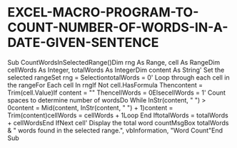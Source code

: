 # EXCEL-MACRO-PROGRAM-TO-COUNT-NUMBER-OF-WORDS-IN-A-DATE-GIVEN-SENTENCE
Sub CountWordsInSelectedRange()Dim rng As Range, cell As RangeDim cellWords As Integer, totalWords As IntegerDim content As String' Set the selected rangeSet rng = SelectiontotalWords = 0' Loop through each cell in the rangeFor Each cell In rngIf Not cell.HasFormula Thencontent = Trim(cell.Value)If content = "" ThencellWords = 0ElsecellWords = 1' Count spaces to determine number of wordsDo While InStr(content, " ") > 0content = Mid(content, InStr(content, " ") + 1)content = Trim(content)cellWords = cellWords + 1Loop
End IftotalWords = totalWords + cellWordsEnd IfNext cell' Display the total word countMsgBox totalWords & " words found in the selected range.", vbInformation, "Word Count"End Sub
